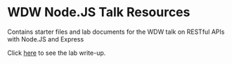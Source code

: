 # WDW Node.JS Talk Resources

Contains starter files and lab documents for the WDW talk on RESTful APIs
with Node.JS and Express

Click [here](lab.md) to see the lab write-up.
